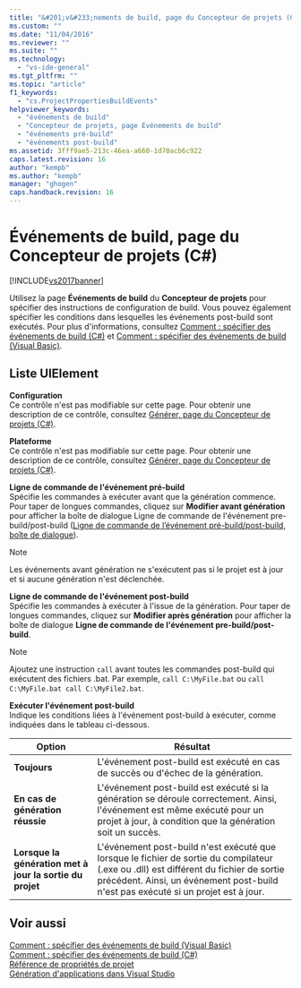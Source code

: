```yaml
---
title: "&#201;v&#233;nements de build, page du Concepteur de projets (C#) | Microsoft Docs"
ms.custom: ""
ms.date: "11/04/2016"
ms.reviewer: ""
ms.suite: ""
ms.technology: 
  - "vs-ide-general"
ms.tgt_pltfrm: ""
ms.topic: "article"
f1_keywords: 
  - "cs.ProjectPropertiesBuildEvents"
helpviewer_keywords: 
  - "événements de build"
  - "Concepteur de projets, page Événements de build"
  - "événements pré-build"
  - "événements post-build"
ms.assetid: 3fff9ae5-213c-46ea-a660-1d70acb6c922
caps.latest.revision: 16
author: "kempb"
ms.author: "kempb"
manager: "ghogen"
caps.handback.revision: 16
---
```

# &#201;v&#233;nements de build, page du Concepteur de projets (C#)
[!INCLUDE[vs2017banner](../../code-quality/includes/vs2017banner.md)]

Utilisez la page **Événements de build** du **Concepteur de projets** pour spécifier des instructions de configuration de build.  Vous pouvez également spécifier les conditions dans lesquelles les événements post\-build sont exécutés.  Pour plus d'informations, consultez [Comment : spécifier des événements de build \(C\#\)](../../ide/how-to-specify-build-events-csharp.md) et [Comment : spécifier des événements de build \(Visual Basic\)](../Topic/How%20to:%20Specify%20Build%20Events%20\(Visual%20Basic\).md).  
  
## Liste UIElement  
 **Configuration**  
 Ce contrôle n'est pas modifiable sur cette page.  Pour obtenir une description de ce contrôle, consultez [Générer, page du Concepteur de projets \(C\#\)](../../ide/reference/build-page-project-designer-csharp.md).  
  
 **Plateforme**  
 Ce contrôle n'est pas modifiable sur cette page.  Pour obtenir une description de ce contrôle, consultez [Générer, page du Concepteur de projets \(C\#\)](../../ide/reference/build-page-project-designer-csharp.md).  
  
 **Ligne de commande de l'événement pré\-build**  
 Spécifie les commandes à exécuter avant que la génération commence.  Pour taper de longues commandes, cliquez sur **Modifier avant génération** pour afficher la boîte de dialogue Ligne de commande de l'événement pre\-build\/post\-build \([Ligne de commande de l’événement pré\-build\/post\-build, boîte de dialogue](../../ide/reference/pre-build-event-post-build-event-command-line-dialog-box.md)\).  
  
> [!NOTE]
>  Les événements avant génération ne s'exécutent pas si le projet est à jour et si aucune génération n'est déclenchée.  
  
 **Ligne de commande de l'événement post\-build**  
 Spécifie les commandes à exécuter à l'issue de la génération.  Pour taper de longues commandes, cliquez sur **Modifier après génération** pour afficher la boîte de dialogue **Ligne de commande de l'événement pre\-build\/post\-build**.  
  
> [!NOTE]
>  Ajoutez une instruction `call` avant toutes les commandes post\-build qui exécutent des fichiers .bat.  Par exemple, `call C:\MyFile.bat` ou `call C:\MyFile.bat call C:\MyFile2.bat`.  
  
 **Exécuter l'événement post\-build**  
 Indique les conditions liées à l'événement post\-build à exécuter, comme indiquées dans le tableau ci\-dessous.  
  
|Option|Résultat|  
|------------|--------------|  
|**Toujours**|L'événement post\-build est exécuté en cas de succès ou d'échec de la génération.|  
|**En cas de génération réussie**|L'événement post\-build est exécuté si la génération se déroule correctement.  Ainsi, l'événement est même exécuté pour un projet à jour, à condition que la génération soit un succès.|  
|**Lorsque la génération met à jour la sortie du projet**|L'événement post\-build n'est exécuté que lorsque le fichier de sortie du compilateur \(.exe ou .dll\) est différent du fichier de sortie précédent.  Ainsi, un événement post\-build n'est pas exécuté si un projet est à jour.|  
  
## Voir aussi  
 [Comment : spécifier des événements de build \(Visual Basic\)](../Topic/How%20to:%20Specify%20Build%20Events%20\(Visual%20Basic\).md)   
 [Comment : spécifier des événements de build \(C\#\)](../../ide/how-to-specify-build-events-csharp.md)   
 [Référence de propriétés de projet](../../ide/reference/project-properties-reference.md)   
 [Génération d'applications dans Visual Studio](../../ide/compiling-and-building-in-visual-studio.md)